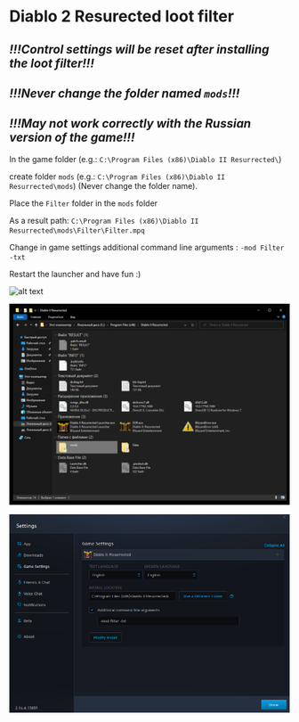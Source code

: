# Diablo 2 Resurected loot filter

## _!!!Сontrol settings will be reset after installing the loot filter!!!_
## _!!!Never change the folder named ```mods```!!!_
## _!!!May not work correctly with the Russian version of the game!!!_

In the game folder (e.g.: ```C:\Program Files (x86)\Diablo II Resurrected\```) 

create folder ```mods``` (e.g.: ```C:\Program Files (x86)\Diablo II Resurrected\mods```) (Never change the folder name).

Place the ```Filter``` folder in the ```mods``` folder

As a result path: ```C:\Program Files (x86)\Diablo II Resurrected\mods\Filter\Filter.mpq```

Change in game settings additional command line arguments : ```-mod Filter -txt```

Restart the launcher and have fun :)

![alt text](https://github.com/The-Exorcist/d2r-lootfilter/blob/master/example.png?raw=true)

![alt text](https://github.com/The-Exorcist/d2r-lootfilter/blob/master/game-folder.jpg?raw=true)

![alt text](https://github.com/The-Exorcist/d2r-lootfilter/blob/master/game-settings.jpg?raw=true)